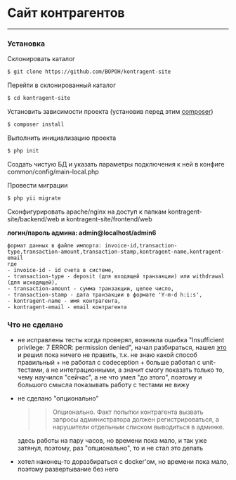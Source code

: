 # Сайт контрагентов
---

### Установка

Склонировать каталог
```sh
$ git clone https://github.com/BOPOH/kontragent-site
```

Перейти в склонированный каталог
```sh
$ cd kontragent-site
```

Установить зависимости проекта (установив перед этим [composer](https://getcomposer.org/doc/00-intro.md#installation-linux-unix-osx))
```sh
$ composer install
```

Выполнить инициализацию проекта
```sh
$ php init
```

Создать чистую БД и указать параметры подключения к ней в конфиге common/config/main-local.php

Провести миграции
```sh
$ php yii migrate
```

Сконфигурировать apache/nginx на доступ к папкам kontragent-site/backend/web и kontragent-site/frontend/web

**логин/пароль админа: admin@localhost/admin6**

    формат данных в файле импорта: invoice-id,transaction-type,transaction-amount,transaction-stamp,kontragent-name,kontragent-email
    где
    - invoice-id - id счета в системе,
    - transaction-type - deposit (для входящей транзакции) или withdrawal (для исходящей),
    - transaction-amount - сумма транзакции, целое число,
    - transaction-stamp - дата транзакции в формате 'Y-m-d h:i:s',
    - kontragent-name - имя контрагента,
    - kontragent-email - email контрагента

### Что не сделано
- не исправлены тесты
    когда проверял, возникла ошибка "Insufficient privilege: 7 ERROR: permission denied", начал разбираться, нашел [это](https://toster.ru/q/307902) и решил пока ничего не править, т.к. не знаю какой способ правильный + не работал с codeception + больше работал с unit-тестами, а не интеграционными, а значит смогу показать только то, чему научился "сейчас", а не что умел "до этого", поэтому и большого смысла показывать работу с тестами не вижу
- не сделано "опционально"
    >> Опционально. Факт попытки контрагента вызвать запросы администратора должен регистрироваться, а нарушители отдельным списком выводиться в админке.

    здесь работы на пару часов, но времени пока мало, и так уже затянул, поэтому, раз "опционально", то и не стал это делать
- хотел наконец-то доразбираться с docker'ом, но времени пока мало, поэтому развертывание без него
